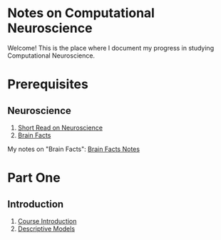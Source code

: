 # Notes on Computational Neuroscience
Welcome! This is the place where I document my progress in studying Computational Neuroscience.

# Prerequisites
## Neuroscience
1. [Short Read on Neuroscience](https://www.bna.org.uk/static/uploads/resources/BNA_English.pdf)
2. [Brain Facts](https://www.brainfacts.org/-/media/Brainfacts2/BrainFacts-Book/Brain-Facts-PDF-with-links.pdf)

My notes on "Brain Facts": [Brain Facts Notes](brain_facts/index.md)

# Part One
## Introduction
1. [Course Introduction](module1/introduction/introduction.md)
2. [Descriptive Models](module1/introduction/descriptive_models.md)
